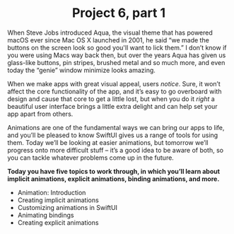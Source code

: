 # <center> Project 6, part 1

When Steve Jobs introduced Aqua, the visual theme that has powered macOS ever since Mac OS X launched in 2001, he said “we made the buttons on the screen look so good you'll want to lick them.” I don’t know if you were using Macs way back then, but over the years Aqua has given us glass-like buttons, pin stripes, brushed metal and so much more, and even today the “genie” window minimize looks amazing.

When we make apps with great visual appeal, users *notice*. Sure, it won’t affect the core functionality of the app, and it’s easy to go overboard with design and cause that core to get a little lost, but when you do it *right* a beautiful user interface brings a little extra delight and can help set your app apart from others.

Animations are one of the fundamental ways we can bring our apps to life, and you’ll be pleased to know SwiftUI gives us a range of tools for using them. Today we’ll be looking at easier animations, but tomorrow we’ll progress onto more difficult stuff – it’s a good idea to be aware of both, so you can tackle whatever problems come up in the future.

**Today you have five topics to work through, in which you’ll learn about implicit animations, explicit animations, binding animations, and more.**

- Animation: Introduction
- Creating implicit animations
- Customizing animations in SwiftUI
- Animating bindings
- Creating explicit animations